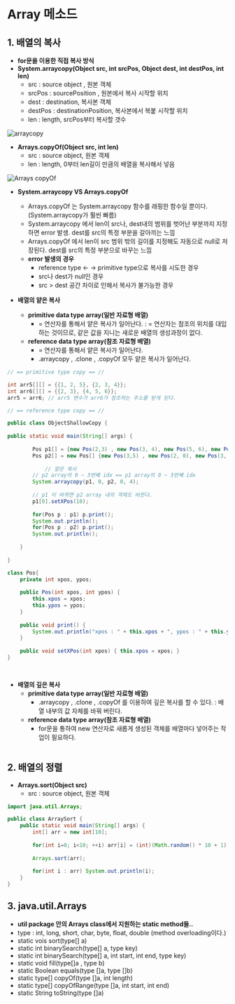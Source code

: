 # Array 메소드

## 1. **배열의 복사**
  - **for문을 이용한 직접 복사 방식**
  - **System.arraycopy(Object src, int srcPos, Object dest, int destPos, int len)**
    - src : source object , 원본 객체
    - srcPos : sourcePosition , 원본에서 복사 시작할 위치
    - dest : destination, 복사본 객체
    - destPos : destinationPosition, 복사본에서 복붙 시작할 위치
    - len : length, srcPos부터 복사할 갯수

![arraycopy](https://user-images.githubusercontent.com/59442344/111024356-ae6b8000-8421-11eb-9838-9bc5f335d2c0.jpg)

  - **Arrays.copyOf(Object src, int len)**
    - src : source object, 원본 객체
    - len : length, 0부터 len길이 만큼의 배열을 복사해서 넣음

![Arrays copyOf](https://user-images.githubusercontent.com/59442344/111024438-25a11400-8422-11eb-9c5a-0a76a91b6650.jpg)

  - **System.arraycopy VS Arrays.copyOf**
    - Arrays.copyOf 는 System.arraycopy 함수를 래핑한 함수일 뿐이다. (System.arraycopy가 훨씬 빠름)
    - System.arraycopy 에서 len이 src나, dest내의 범위를 벗어난 부분까지 지정하면 error 발생. dest를 src의 특정 부분을 갈아끼는 느낌
    - Arrays.copyOf 에서 len이 src 범위 밖의 길이를 지정해도 자동으로 null로 저장된다. dest를 src의 특정 부분으로 바꾸는 느낌
    - **error 발생의 경우**
      - reference type <- -> primitive type으로 복사를 시도한 경우
      - src나 dest가 null인 경우
      - src > dest 공간 차이로 인해서 복사가 불가능한 경우

  - **배열의 얕은 복사**
    - **primitive data type array(일반 자료형 배열)**
      - = 연산자를 통해서 얕은 복사가 일어난다. : = 연산자는 참조의 위치를 대입하는 것이므로, 같은 값을 지니는 새로운 배열의 생성과정이 없다.
    - **reference data type array(참조 자료형 배열)**
      - = 연산자를 통해서 얕은 복사가 일어난다.
      - .arraycopy , .clone , .copyOf 모두 얕은 복사가 일어난다. 

```java
// == primitive type copy == //

int arr5[][] = {{1, 2, 5}, {2, 3, 4}};
int arr6[][] = {{2, 3}, {4, 5, 6}};		
arr5 = arr6; // arr5 변수가 arr6가 참조하는 주소를 받게 된다.

// == reference type copy == //

public class ObjectShallowCopy {
	
public static void main(String[] args) {
		
		Pos p1[] = {new Pos(2,3) , new Pos(3, 4), new Pos(5, 6), new Pos(10, 23)};
		Pos p2[] = new Pos[] {new Pos(3,5) , new Pos(2, 0), new Pos(3, 7), new Pos(10, 23), new Pos(9, 6)};
		
    		// 얕은 복사
		// p2 array의 0 ~ 3번째 idx == p1 array의 0 ~ 3번째 idx
		System.arraycopy(p1, 0, p2, 0, 4);
		
		// p1 이 바뀌면 p2 array 내의 객체도 바뀐다.
		p1[0].setXPos(10);
		
		for(Pos p : p1) p.print();
		System.out.println();
		for(Pos p : p2) p.print();
		System.out.println();
		
	}
	
}

class Pos{
	private int xpos, ypos;
	
	public Pos(int xpos, int ypos) {
		this.xpos = xpos;
		this.ypos = ypos;
	}
	
	public void print() {
		System.out.println("xpos : " + this.xpos + ", ypos : " + this.ypos);
	}
	
	public void setXPos(int xpos) { this.xpos = xpos; }
}

		
```

  - **배열의 깊은 복사**
    - **primitive data type array(일반 자료형 배열)**
      - .arraycopy , .clone , .copyOf 를 이용하여 깊은 복사를 할 수 있다. : 배열 내부의 값 자체를 바꿔 버린다.
    - **reference data type array(참조 자료형 배열)**
      - for문을 통하여 new 연산자로 새롭게 생성된 객체를 배열마다 넣어주는 작업이 필요하다.
```java

```

## 2. **배열의 정렬**
  - **Arrays.sort(Object src)**
    - src : source object, 원본 객체

```java
import java.util.Arrays;

public class ArraySort {
	public static void main(String[] args) {
		int[] arr = new int[10];
		
		for(int i=0; i<10; ++i) arr[i] = (int)(Math.random() * 10 + 1);
		
		Arrays.sort(arr);
		
		for(int i : arr) System.out.println(i);
	}
}

```

## 3. **java.util.Arrays**
  - **util package 안의 Arrays class에서 지원하는 static method들..** 
  - type : int, long, short, char, byte, float, double (method overloading이다.)
  - static vois sort(type[] a)
  - static int binarySearch(type[] a, type key)
  - static int binarySearch(type[] a, int start, int end, type key)
  - static void fill(type[]a , type b) 
  - static Boolean equals(type []a, type []b)
  - static type[] copyOf(type []a, int length)
  - static type[] copyOfRange(type []a, int start, int end)
  - static String toString(type []a)
